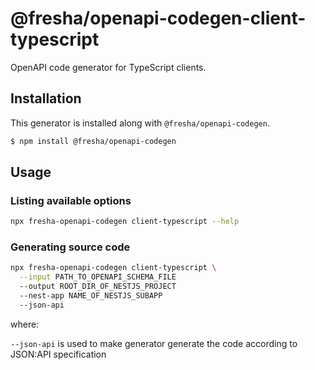 # @fresha/openapi-codegen-client-typescript

OpenAPI code generator for TypeScript clients.

## Installation

This generator is installed along with `@fresha/openapi-codegen`.

```bash
$ npm install @fresha/openapi-codegen
```

## Usage

### Listing available options

```bash
npx fresha-openapi-codegen client-typescript --help
```

### Generating source code

```bash
npx fresha-openapi-codegen client-typescript \
  --input PATH_TO_OPENAPI_SCHEMA_FILE
  --output ROOT_DIR_OF_NESTJS_PROJECT
  --nest-app NAME_OF_NESTJS_SUBAPP
  --json-api
```

where:

`--json-api` is used to make generator generate the code according to JSON:API specification
